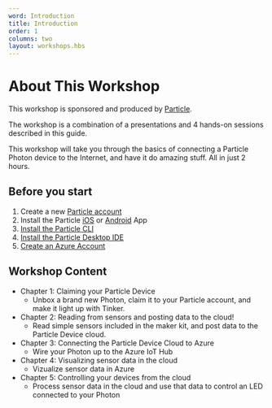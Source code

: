 ```yaml
---
word: Introduction
title: Introduction
order: 1
columns: two
layout: workshops.hbs
---
```


# About This Workshop

This workshop is sponsored and produced by [Particle](https:www.particle.io).

The workshop is a combination of a presentations and 4 hands-on sessions described in this guide.

This workshop will take you through the basics of connecting a Particle Photon device to the Internet, and have it do amazing stuff. All in just 2 hours.

## Before you start

1.  Create a new [Particle account](https://login.particle.io/signup)
2.  Install the Particle [iOS](https://itunes.apple.com/us/app/particle-build-photon-electron/id991459054?ls=1&mt=8) or [Android](https://play.google.com/store/apps/details?id=io.particle.android.app) App
3.  [Install the Particle CLI](/tutorials/developer-tools/cli/)
4.  [Install the Particle Desktop IDE](/tutorials/developer-tools/dev/)
5.  [Create an Azure Account](https://azure.com)

## Workshop Content

- Chapter 1: Claiming your Particle Device
  - Unbox a brand new Photon, claim it to your Particle account, and make it light up with Tinker.
- Chapter 2: Reading from sensors and posting data to the cloud!
  - Read simple sensors included in the maker kit, and post data to the Particle Device cloud.
- Chapter 3: Connecting the Particle Device Cloud to Azure
  - Wire your Photon up to the Azure IoT Hub
- Chapter 4: Visualizing sensor data in the cloud
  - Vizualize sensor data in Azure
- Chapter 5: Controlling your devices from the cloud
  - Process sensor data in the cloud and use that data to control an LED connected to your Photon
